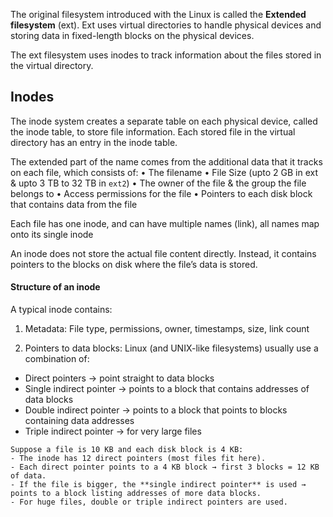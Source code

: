 The original filesystem introduced with the Linux is called the **Extended filesystem** (ext). Ext uses virtual directories to handle physical devices and storing data in fixed-length blocks on the physical devices.

The ext filesystem uses inodes to track information about the files stored in the virtual directory.

## Inodes

The inode system creates a separate table on each physical device, called the inode table, to store file information. Each stored file in the virtual directory has an entry in the inode table.

The extended part of the name comes from the additional data that it tracks on each file, which consists of:
• The filename
• File Size (upto 2 GB in ext & upto 3 TB to 32 TB in `ext2`)
• The owner of the file & the group the file belongs to
• Access permissions for the file
• Pointers to each disk block that contains data from the file

Each file has one inode, and can have multiple names (link), all names map onto its single inode

An inode does not store the actual file content directly. Instead, it contains pointers to the blocks on disk where the file’s data is stored.

#### Structure of an inode

A typical inode contains:

1. Metadata: File type, permissions, owner, timestamps, size, link count

2. Pointers to data blocks: Linux (and UNIX-like filesystems) usually use a combination of:

* Direct pointers → point straight to data blocks
* Single indirect pointer → points to a block that contains addresses of data blocks
* Double indirect pointer → points to a block that points to blocks containing data addresses
* Triple indirect pointer → for very large files

```ad-example
Suppose a file is 10 KB and each disk block is 4 KB:
- The inode has 12 direct pointers (most files fit here).
- Each direct pointer points to a 4 KB block → first 3 blocks = 12 KB of data.  
- If the file is bigger, the **single indirect pointer** is used → points to a block listing addresses of more data blocks.  
- For huge files, double or triple indirect pointers are used.
```